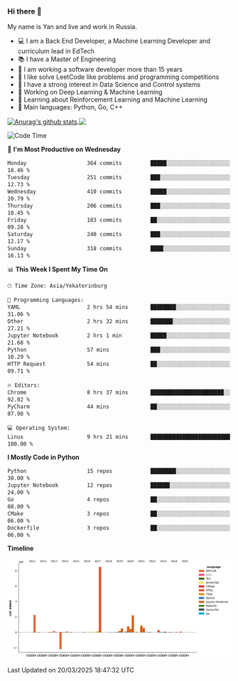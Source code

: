 ### Hi there 👋

My name is Yan and live and work in Russia.

- 💻 I am a Back End Developer, a Machine Learning Developer and curriculum lead in EdTech
- 📚 I have a Master of Engineering
- 🤔 I am working a software developer more than 15 years
- 🌱 I like solve LeetCode like problems and programming competitions
- 📝 I have a strong interest in Data Science and Control systems
- 🔭 Working on Deep Learning & Machine Learning
- 🌱 Learning about Reinforcement Learning and Machine Learning
- 🌟 Main languages: Python, Go, C++

<!--


**yanchick/yanchick** is a ✨ _special_ ✨ repository because its `README.md` (this file) appears on your GitHub profile.

Here are some ideas to get you started:

- I am a self taught Full Stack Developer and a Machine Learning Developer
- 🌱 I’m currently learning ...
- 👯 I’m looking to collaborate on ...
- 🤔 I’m looking for help with ...
- 💬 Ask me about ...
- 📫 How to reach me: ...
- 😄 Pronouns: ...
- ⚡ Fun fact: ...

-->


<a href="https://github.com/anuraghazra/github-readme-stats">
    <img align="center" src="https://github-readme-stats.vercel.app/api?username=yanchick&count_private=true" alt="Anurag's github stats" />
</a>
<a href="https://github.com/anuraghazra/github-readme-stats">
    <img align="center" src="https://github-readme-stats.vercel.app/api/top-langs/?username=yanchick&hide=javascript,html,CSS" />
</a>

<!--START_SECTION:waka-->
![Code Time](http://img.shields.io/badge/Code%20Time-2%2C958%20hrs%2038%20mins-blue)

📅 **I'm Most Productive on Wednesday** 

```text
Monday                   364 commits         █████░░░░░░░░░░░░░░░░░░░░   18.46 % 
Tuesday                  251 commits         ███░░░░░░░░░░░░░░░░░░░░░░   12.73 % 
Wednesday                410 commits         █████░░░░░░░░░░░░░░░░░░░░   20.79 % 
Thursday                 206 commits         ███░░░░░░░░░░░░░░░░░░░░░░   10.45 % 
Friday                   183 commits         ██░░░░░░░░░░░░░░░░░░░░░░░   09.28 % 
Saturday                 240 commits         ███░░░░░░░░░░░░░░░░░░░░░░   12.17 % 
Sunday                   318 commits         ████░░░░░░░░░░░░░░░░░░░░░   16.13 % 
```


📊 **This Week I Spent My Time On** 

```text
🕑︎ Time Zone: Asia/Yekaterinburg

💬 Programming Languages: 
YAML                     2 hrs 54 mins       ████████░░░░░░░░░░░░░░░░░   31.06 % 
Other                    2 hrs 32 mins       ███████░░░░░░░░░░░░░░░░░░   27.21 % 
Jupyter Notebook         2 hrs 1 min         █████░░░░░░░░░░░░░░░░░░░░   21.68 % 
Python                   57 mins             ███░░░░░░░░░░░░░░░░░░░░░░   10.29 % 
HTTP Request             54 mins             ██░░░░░░░░░░░░░░░░░░░░░░░   09.71 % 

🔥 Editors: 
Chrome                   8 hrs 37 mins       ███████████████████████░░   92.02 % 
PyCharm                  44 mins             ██░░░░░░░░░░░░░░░░░░░░░░░   07.98 % 

💻 Operating System: 
Linux                    9 hrs 21 mins       █████████████████████████   100.00 % 
```

**I Mostly Code in Python** 

```text
Python                   15 repos            ████████░░░░░░░░░░░░░░░░░   30.00 % 
Jupyter Notebook         12 repos            ██████░░░░░░░░░░░░░░░░░░░   24.00 % 
Go                       4 repos             ██░░░░░░░░░░░░░░░░░░░░░░░   08.00 % 
CMake                    3 repos             ██░░░░░░░░░░░░░░░░░░░░░░░   06.00 % 
Dockerfile               3 repos             ██░░░░░░░░░░░░░░░░░░░░░░░   06.00 % 
```



**Timeline**

![Lines of Code chart](https://raw.githubusercontent.com/yanchick/yanchick/main/assets/bar_graph.png)


 Last Updated on 20/03/2025 18:47:32 UTC
<!--END_SECTION:waka-->


